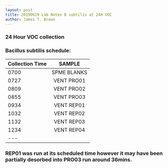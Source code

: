 ```yaml
---
layout: post
title: 20190619 Lab Notes B subtilis at 24H VOC 
author: James T. Brown
---
```


### **24 Hour VOC collection**
### Bacillus subtilis schedule:

| Collection Time | SAMPLE |
|:--------|:-------:|
|0700	|SPME BLANKS| 
|0727	|VENT PRO01|
|0809	|VENT PRO02|
|0855	|VENT PRO03|
|0934  |VENT REP01|
|1032  |VENT REP02|
|1132  |VENT REP03|
|1234  |VENT REP04|
|---

### REP01 was run at its scheduled time however it may have been partially desorbed into PRO03 run around 36mins.
